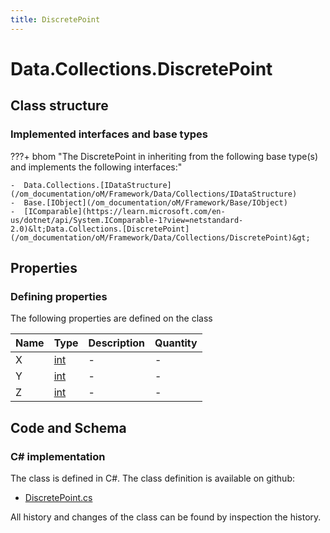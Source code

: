 ```yaml
---
title: DiscretePoint
---
```


# Data.Collections.DiscretePoint



## Class structure

### Implemented interfaces and base types

???+ bhom "The DiscretePoint in inheriting from the following base type(s) and implements the following interfaces:"

    -  Data.Collections.[IDataStructure](/om_documentation/oM/Framework/Data/Collections/IDataStructure)
    -  Base.[IObject](/om_documentation/oM/Framework/Base/IObject)
    -  [IComparable](https://learn.microsoft.com/en-us/dotnet/api/System.IComparable-1?view=netstandard-2.0)&lt;Data.Collections.[DiscretePoint](/om_documentation/oM/Framework/Data/Collections/DiscretePoint)&gt;


## Properties



### Defining properties

The following properties are defined on the class

| Name             | Type             | Description      | Quantity         |
|------------------|------------------|------------------|------------------|
| X | [int](https://learn.microsoft.com/en-us/dotnet/api/System.Int32?view=netstandard-2.0) | - | - |
| Y | [int](https://learn.microsoft.com/en-us/dotnet/api/System.Int32?view=netstandard-2.0) | - | - |
| Z | [int](https://learn.microsoft.com/en-us/dotnet/api/System.Int32?view=netstandard-2.0) | - | - |


## Code and Schema

### C# implementation

The class is defined in C#. The class definition is available on github:

- [DiscretePoint.cs](https://github.com/BHoM/BHoM/blob/develop/Data_oM/Collections\DiscretePoint.cs)

All history and changes of the class can be found by inspection the history.
